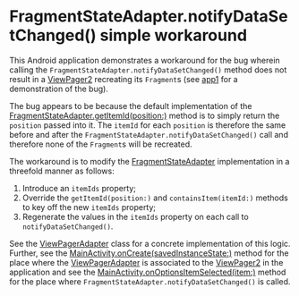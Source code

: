 # FragmentStateAdapter.notifyDataSetChanged() simple workaround

This Android application demonstrates a workaround for the bug wherein calling
the `FragmentStateAdapter.notifyDataSetChanged()` method does not result in
a [ViewPager2](https://developer.android.com/reference/androidx/viewpager2/widget/ViewPager2) recreating
its `Fragment`s (see [app1](../app1) for a demonstration of the bug).

The bug appears to be because the default implementation of
the [FragmentStateAdapter.getItemId(position:)](https://developer.android.com/reference/androidx/viewpager2/adapter/FragmentStateAdapter#getItemId(int))
method is to simply return the `position` passed into it. The `itemId` for each `position` is therefore the
same before and after the `FragmentStateAdapter.notifyDataSetChanged()` call and therefore none of
the `Fragment`s will be recreated.

The workaround is to modify
the [FragmentStateAdapter](https://developer.android.com/reference/androidx/viewpager2/adapter/FragmentStateAdapter)
implementation in a threefold manner as follows:

1. Introduce an `itemIds` property;
2. Override the `getItemId(position:)` and `containsItem(itemId:)` methods to key off the new `itemIds`
   property;
3. Regenerate the values in the `itemIds` property on each call to `notifyDataSetChanged()`.

See the [ViewPagerAdapter](src/main/java/com/tazkiyatech/viewpager2/experiments/app2/ViewPagerAdapter.kt)
class for a concrete implementation of this logic. Further, see
the [MainActivity.onCreate(savedInstanceState:)](src/main/java/com/tazkiyatech/viewpager2/experiments/app2/MainActivity.kt)
method for the place where
the [ViewPagerAdapter](src/main/java/com/tazkiyatech/viewpager2/experiments/app2/ViewPagerAdapter.kt) is
associated to the [ViewPager2](https://developer.android.com/reference/androidx/viewpager2/widget/ViewPager2)
in the application and see
the [MainActivity.onOptionsItemSelected(item:)](src/main/java/com/tazkiyatech/viewpager2/experiments/app2/MainActivity.kt)
method for the place where `FragmentStateAdapter.notifyDataSetChanged()` is called.
